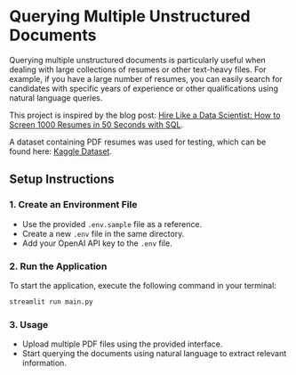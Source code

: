 # Querying Multiple Unstructured Documents

Querying multiple unstructured documents is particularly useful when dealing with large collections of resumes or other text-heavy files. For example, if you have a large number of resumes, you can easily search for candidates with specific years of experience or other qualifications using natural language queries.

This project is inspired by the blog post: [Hire Like a Data Scientist: How to Screen 1000 Resumes in 50 Seconds with SQL](https://www.getroe.ai/post/hire-like-a-data-scientist-how-to-screen-1000-resume-in-50-sec-with-sql).

A dataset containing PDF resumes was used for testing, which can be found here: [Kaggle Dataset](https://www.kaggle.com/datasets/sauravsolanki/hire-a-perfect-machine-learning-engineer).

## Setup Instructions

### 1. Create an Environment File
- Use the provided `.env.sample` file as a reference.
- Create a new `.env` file in the same directory.
- Add your OpenAI API key to the `.env` file.

### 2. Run the Application
To start the application, execute the following command in your terminal:
```bash
streamlit run main.py
```

### 3. Usage
- Upload multiple PDF files using the provided interface.
- Start querying the documents using natural language to extract relevant information.

